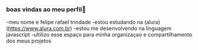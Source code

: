 ### boas vindas ao meu perfil🥇
-meu nome e felipe rafael trindade
-estou estudando na (alura) (https://www.alura.com.br)
-estou me desenvolvendo na linguagem javascript
-ultilizo esse espaço para minha organizaçao e compartilhamento dos meus projetos
